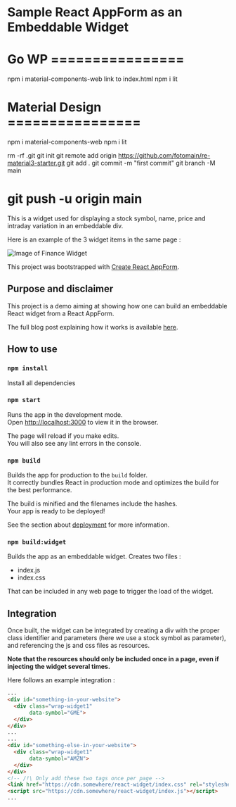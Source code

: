# Sample React AppForm as an Embeddable Widget

# Go WP ================
npm i material-components-web
link to index.html
npm i lit

# Material Design ================
npm i material-components-web
npm i lit

rm -rf .git
git init
git remote add origin https://github.com/fotomain/re-material3-starter.git
git add .
git commit -m "first commit"
git branch -M main

git push -u origin main
================

This is a widget used for displaying a stock symbol, name, price and intraday variation in an embeddable div.

Here is an example of the 3 widget items in the same page :

![Image of Finance Widget](https://github.com/nicoraynaud/react-widget/blob/master/sample.png)

This project was bootstrapped with [Create React AppForm](https://github.com/facebook/create-react-app).

## Purpose and disclaimer

This project is a demo aiming at showing how one can build an embeddable React widget from a React AppForm.

The full blog post explaining how it works is available [here](https://tekinico.medium.com/build-a-react-embeddable-widget-c46b7f7999d8).

## How to use

### `npm install`

Install all dependencies

### `npm start`

Runs the app in the development mode.\
Open [http://localhost:3000](http://localhost:3000) to view it in the browser.

The page will reload if you make edits.\
You will also see any lint errors in the console.

### `npm build`

Builds the app for production to the `build` folder.\
It correctly bundles React in production mode and optimizes the build for the best performance.

The build is minified and the filenames include the hashes.\
Your app is ready to be deployed!

See the section about [deployment](https://facebook.github.io/create-react-app/docs/deployment) for more information.

### `npm build:widget`

Builds the app as an embeddable widget. Creates two files :
- index.js
- index.css

That can be included in any web page to trigger the load of the widget.

## Integration

Once built, the widget can be integrated by creating a div with the proper class identifier and parameters (here we use a stock symbol as parameter), and referencing the js and css files as resources.

**Note that the resources should only be included once in a page, even if injecting the widget several times.**

Here follows an example integration :

```html
...
<div id="something-in-your-website">
  <div class="wrap-widget1"
       data-symbol="GME">
  </div>
</div>
...
...
<div id="something-else-in-your-website">
  <div class="wrap-widget1"
       data-symbol="AMZN">
  </div>
</div>
<!-- /!\ Only add these two tags once per page -->
<link href="https://cdn.somewhere/react-widget/index.css" rel="stylesheet"/>
<script src="https://cdn.somewhere/react-widget/index.js"></script>
...
```
